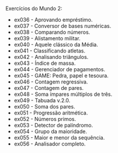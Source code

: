 Exercícios do Mundo 2:


 - ex036 - Aprovando empréstimo.
 - ex037 - Conversor de bases numéricas.
 - ex038 - Comparando números.
 - ex039 - Alistamento militar.
 - ex040 - Aquele clássico da Média.
 - ex041 - Classificando atletas.
 - ex042 - Analisando triângulos.
 - ex043 - Índice de massa.
 - ex044 - Gerenciador de pagamentos.
 - ex045 - GAME: Pedra, papel e tesoura.
 - ex046 - Contagem regressiva.
 - ex047 - Contagem de pares.
 - ex048 - Soma ímpares múltiplos de três.
 - ex049 - Tabuada v.2.0.
 - ex050 - Soma dos pares.
 - ex051 - Progressão aritmética.
 - ex052 - Números primos.
 - ex053 - Detector de palíndromo.
 - ex054 - Grupo da maioridade.
 - ex055 - Maior e menor da sequência.
 - ex056 - Analisador completo.